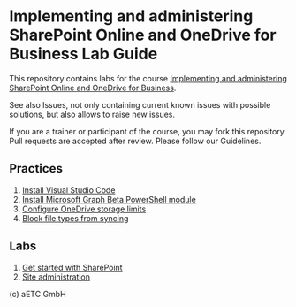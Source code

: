 # Implementing and administering SharePoint Online and OneDrive for Business Lab Guide

This repository contains labs for the course [Implementing and administering SharePoint Online and OneDrive for Business](https://www.etc.at/training/sponline/).

See also Issues, not only containing current known issues with possible solutions, but also allows to raise new issues.

If you are a trainer or participant of the course, you may fork this repository. Pull requests are accepted after review. Please follow our Guidelines.

## Practices

1. [Install Visual Studio Code](Instructions/Practices/Install-Visual-Studio-Code.md)
1. [Install Microsoft Graph Beta PowerShell module](Instructions/Practices/Install-Microsoft-Graph-Beta-PowerShell-module.md)
1. [Configure OneDrive storage limits](Instructions/Practices/Configure-OneDrive-storage-limits.md)
1. [Block file types from syncing](Instructions/Practices/Block-file-types-from-syncing.md)

## Labs

1. [Get started with SharePoint](Instructions/Labs/Get-started-with-SharePoint-administration.md)
1. [Site administration](Instructions/Labs/Site-administration.md)

(c) aETC GmbH
